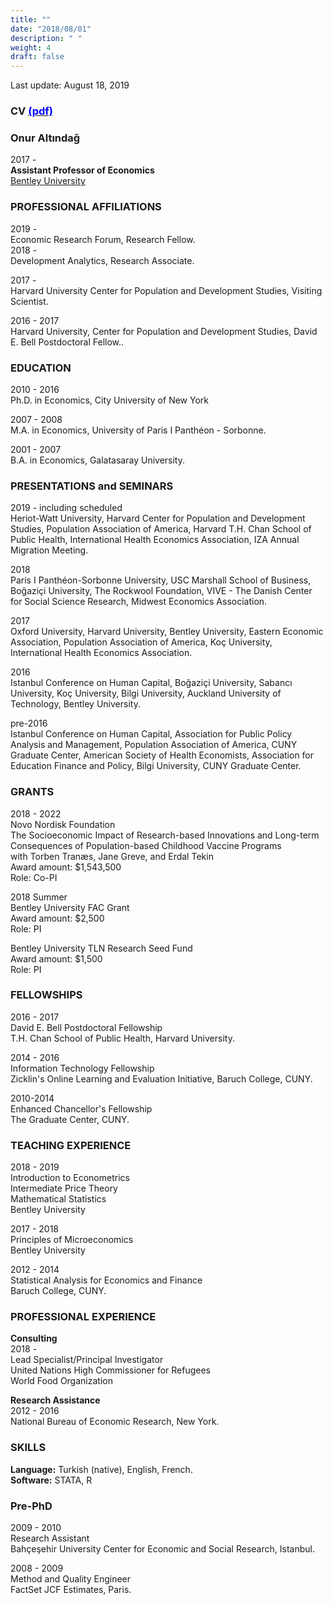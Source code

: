 ```yaml
---
title: ""
date: "2018/08/01"
description: " "
weight: 4
draft: false
---
```



Last update: August 18, 2019 <br> 
### CV [<span style="color:blue">(pdf)</span>](/static/pdfs/CV/onur_updated_web.pdf)  <br>

### **Onur Altındağ** <br> 
2017 - <br>
**Assistant Professor of Economics** <br>
[Bentley University](http://www.bentley.edu/)  <br>


### **PROFESSIONAL AFFILIATIONS**
2019 -  <br> 
Economic Research Forum, Research Fellow.   <br> 
2018 -  <br> 
Development Analytics, Research Associate. 

2017 -  <br> 
Harvard University Center for Population and Development Studies, Visiting Scientist. 

2016 - 2017 <br> 
Harvard University, Center for Population and Development Studies, David E. Bell Postdoctoral Fellow.. 



### **EDUCATION**

2010 - 2016 <br>
Ph.D. in Economics, City University of New York <br>


2007 - 2008 <br> 
M.A. in Economics, University of Paris I Panthéon - Sorbonne.  <br> 


2001 - 2007 <br>
B.A. in Economics, Galatasaray University. <br>



### **PRESENTATIONS and SEMINARS**
2019 - including scheduled <br> 
Heriot-Watt University, Harvard Center for Population and Development Studies, Population Association of America, Harvard T.H. Chan School of Public Health, International Health Economics Association, IZA Annual Migration Meeting.

2018 <br>
Paris I Panthéon-Sorbonne University, USC Marshall School of Business, Boğaziçi University, The Rockwool Foundation, VIVE - The Danish Center for Social Science Research, Midwest Economics Association.  

2017 <br>
Oxford University, Harvard University, Bentley University, Eastern Economic Association, Population
Association of America, Koç University, International Health Economics Association. <br>


2016 <br>
Istanbul Conference on Human Capital, Boğaziçi University, Sabancı University, Koç University,
Bilgi University, Auckland University of Technology, Bentley University. <br>


pre-2016 <br>
Istanbul Conference on Human Capital, Association for Public Policy Analysis and Management,
Population Association of America, CUNY Graduate Center, American Society of Health Economists,
Association for Education Finance and Policy, Bilgi University, CUNY Graduate Center. <br>


### **GRANTS**
2018 - 2022  <br>
Novo Nordisk Foundation <br> 
The Socioeconomic Impact of Research-based Innovations and Long-term Consequences of Population-based Childhood Vaccine Programs <br>
with Torben Tranæs, Jane Greve, and Erdal Tekin <br>
Award amount:  $1,543,500 <br>
Role: Co-PI


2018 Summer  <br>
Bentley University FAC  Grant   <br>
Award amount:  $2,500 <br>
Role: PI <br>

Bentley University TLN Research Seed Fund  <br>
Award amount:  $1,500 <br>
Role: PI <br>


### **FELLOWSHIPS** 



2016 - 2017 <br>
David E. Bell Postdoctoral Fellowship  <br>
T.H. Chan School of Public Health, Harvard University. <br>


2014 - 2016 <br>
Information Technology Fellowship  <br>
Zicklin's Online Learning and Evaluation Initiative, Baruch College, CUNY. <br>

2010-2014 <br>
Enhanced Chancellor's Fellowship <br>
The Graduate Center, CUNY. <br>

### **TEACHING EXPERIENCE**  

2018 - 2019  <br>
Introduction to Econometrics <br> 
Intermediate Price Theory  <br> 
Mathematical Statistics <br> 
Bentley University <br>

2017 - 2018 <br>
Principles of Microeconomics <br>
Bentley University <br>

2012 - 2014 <br>
Statistical Analysis for Economics and Finance <br>
Baruch College, CUNY. <br>

### **PROFESSIONAL EXPERIENCE** 



**Consulting** <br>
2018 -  <br> 
Lead Specialist/Principal Investigator <br>
United Nations High Commissioner for Refugees <br>
World Food Organization <br>



**Research Assistance** <br>
2012 - 2016 <br> 
National Bureau of Economic Research, New York. <br>


### **SKILLS** <br>
**Language:** Turkish (native), English, French. <br>
**Software:** STATA, R <br>


### **Pre-PhD** <br>
2009 - 2010 <br> 
Research Assistant <br> 
Bahçeşehir University Center for Economic and Social Research, Istanbul. <br>

2008 - 2009 <br>
Method and Quality Engineer <br>
FactSet JCF Estimates, Paris. <br>

